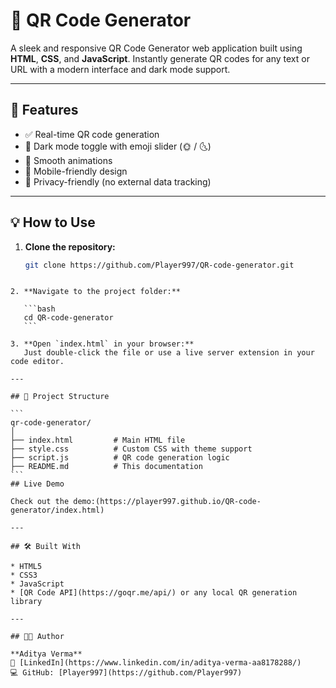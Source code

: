 # 🔳 QR Code Generator

A sleek and responsive QR Code Generator web application built using **HTML**, **CSS**, and **JavaScript**. Instantly generate QR codes for any text or URL with a modern interface and dark mode support.

---

## 🚀 Features

- ✅ Real-time QR code generation  
- 🌙 Dark mode toggle with emoji slider (🌞 / 🌜)  
- 💨 Smooth animations  
- 📱 Mobile-friendly design  
- 🔐 Privacy-friendly (no external data tracking)

---

## 💡 How to Use

1. **Clone the repository:**
   ```bash
   git clone https://github.com/Player997/QR-code-generator.git
````

2. **Navigate to the project folder:**

   ```bash
   cd QR-code-generator
   ```

3. **Open `index.html` in your browser:**
   Just double-click the file or use a live server extension in your code editor.

---

## 📁 Project Structure

```
qr-code-generator/
│
├── index.html         # Main HTML file
├── style.css          # Custom CSS with theme support
├── script.js          # QR code generation logic
├── README.md          # This documentation
```
## Live Demo

Check out the demo:(https://player997.github.io/QR-code-generator/index.html)

---

## 🛠️ Built With

* HTML5
* CSS3
* JavaScript
* [QR Code API](https://goqr.me/api/) or any local QR generation library

---

## 👨‍💻 Author

**Aditya Verma**
🔗 [LinkedIn](https://www.linkedin.com/in/aditya-verma-aa8178288/)
💻 GitHub: [Player997](https://github.com/Player997)
